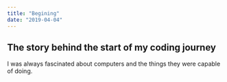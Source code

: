 ```yaml
---
title: "Begining"
date: "2019-04-04"
---
```


## The story behind the start of my coding journey

I was always fascinated about computers and the things they were capable of doing.

